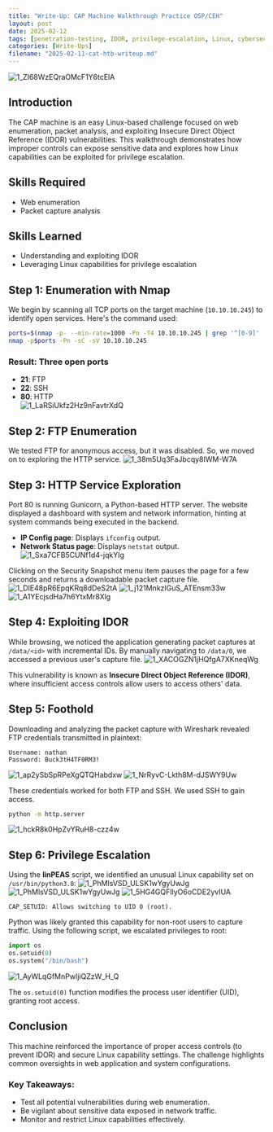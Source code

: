 ```yaml
---
title: "Write-Up: CAP Machine Walkthrough Practice OSP/CEH"
layout: post
date: 2025-02-12
tags: [penetration-testing, IDOR, privilege-escalation, Linux, cybersecurity]
categories: [Write-Ups]
filename: "2025-02-11-cat-htb-writeup.md"
---
```

![1_ZI68WzEQraOMcF1Y6tcElA](https://github.com/user-attachments/assets/524fbad7-de22-48e7-9fa7-5835e385f747)

## Introduction
The CAP machine is an easy Linux-based challenge focused on web enumeration, packet analysis, and exploiting Insecure Direct Object Reference (IDOR) vulnerabilities. This walkthrough demonstrates how improper controls can expose sensitive data and explores how Linux capabilities can be exploited for privilege escalation.

## Skills Required
- Web enumeration  
- Packet capture analysis  

## Skills Learned
- Understanding and exploiting IDOR  
- Leveraging Linux capabilities for privilege escalation  

## Step 1: Enumeration with Nmap
We begin by scanning all TCP ports on the target machine (`10.10.10.245`) to identify open services. Here's the command used:

```bash
ports=$(nmap -p- --min-rate=1000 -Pn -T4 10.10.10.245 | grep '^[0-9]' | cut -d'/' -f1 | tr '\n' ',' | sed s/,$//)
nmap -p$ports -Pn -sC -sV 10.10.10.245
```

### Result: Three open ports
- **21**: FTP  
- **22**: SSH  
- **80**: HTTP  
![1_LaRSiUkfz2Hz9nFavtrXdQ](https://github.com/user-attachments/assets/9f59ae46-fd41-4dae-a148-7fb4e3979246)

## Step 2: FTP Enumeration
We tested FTP for anonymous access, but it was disabled. So, we moved on to exploring the HTTP service.
![1_38m5Uq3FaJbcqy8IWM-W7A](https://github.com/user-attachments/assets/883f3ce8-5d7a-496f-8085-daf901e66c55)

## Step 3: HTTP Service Exploration
Port 80 is running Gunicorn, a Python-based HTTP server. The website displayed a dashboard with system and network information, hinting at system commands being executed in the backend.

- **IP Config page**: Displays `ifconfig` output.
- **Network Status page**: Displays `netstat` output.
![1_Sxa7CFB5CUNf1d4-jqkYIg](https://github.com/user-attachments/assets/7f04c7fd-e9f4-4535-8ce9-9f9e065992af)

Clicking on the Security Snapshot menu item pauses the page for a few seconds and returns a downloadable packet capture file. 
![1_DlE48pR6EpqKRq8dDeS2tA](https://github.com/user-attachments/assets/c031c9c0-2008-4a99-928c-24c13a773ad4)
![1_j121MnkzIGuS_ATEnsm33w](https://github.com/user-attachments/assets/5fe689ac-54c4-4d1b-820d-ab58538b8d37)
![1_A1YEcjsdHa7h6YtxMr8Xlg](https://github.com/user-attachments/assets/81869e91-dda2-4057-8833-38527f1f948f)

## Step 4: Exploiting IDOR
While browsing, we noticed the application generating packet captures at `/data/<id>` with incremental IDs. By manually navigating to `/data/0`, we accessed a previous user's capture file.
![1_XACOGZN1jHQfgA7XKneqWg](https://github.com/user-attachments/assets/75eeee6f-0362-4e98-8fae-d957f42629d9)

This vulnerability is known as **Insecure Direct Object Reference (IDOR)**, where insufficient access controls allow users to access others' data.

## Step 5: Foothold
Downloading and analyzing the packet capture with Wireshark revealed FTP credentials transmitted in plaintext:

```
Username: nathan
Password: Buck3tH4TF0RM3!
```
![1_ap2ySbSpRPeXgQTQHabdxw](https://github.com/user-attachments/assets/89636320-c140-4182-8226-78f50c7de5cd)
![1_NrRyvC-Lkth8M-dJSWY9Uw](https://github.com/user-attachments/assets/57a4fe81-db99-41f4-8770-8e9c8a4e6836)

These credentials worked for both FTP and SSH. We used SSH to gain access.

```bash
python -m http.server
```
![1_hckR8k0HpZvYRuH8-czz4w](https://github.com/user-attachments/assets/fef4dcd4-a2f2-40a9-a40e-7998e6851589)

## Step 6: Privilege Escalation
Using the **linPEAS** script, we identified an unusual Linux capability set on `/usr/bin/python3.8`:
![1_PhMlsVSD_ULSK1wYgyUwJg](https://github.com/user-attachments/assets/38d98717-fef8-4d54-946d-dc228120dcc3)
![1_PhMlsVSD_ULSK1wYgyUwJg](https://github.com/user-attachments/assets/fb9623b0-7599-4292-9d93-f9382fb4bbfb)
![1_5HG4GQFIlyO6oCDE2yvIUA](https://github.com/user-attachments/assets/2e3ec508-c7b4-40e2-ab1c-b0750e79d396)

```
CAP_SETUID: Allows switching to UID 0 (root).
```

Python was likely granted this capability for non-root users to capture traffic. Using the following script, we escalated privileges to root:

```python
import os
os.setuid(0)
os.system("/bin/bash")
```
![1_AyWLqGfMnPwIjiQZzW_H_Q](https://github.com/user-attachments/assets/a3f2428c-9107-4ade-a6ce-b93c9f0703c6)

The `os.setuid(0)` function modifies the process user identifier (UID), granting root access.

## Conclusion
This machine reinforced the importance of proper access controls (to prevent IDOR) and secure Linux capability settings. The challenge highlights common oversights in web application and system configurations.

### Key Takeaways:
- Test all potential vulnerabilities during web enumeration.
- Be vigilant about sensitive data exposed in network traffic.
- Monitor and restrict Linux capabilities effectively.
